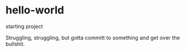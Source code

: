 # hello-world
starting project

Struggling, struggling, but gotta committ to something and get over the bullshit.
